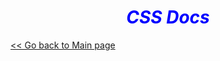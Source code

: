 ***<h1 style="text-align:center; color:blue;">CSS Docs</h1>***

[<< Go back to Main page](./index.md)